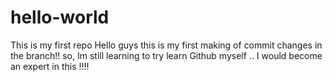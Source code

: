 # hello-world
This is my first repo
Hello guys this is my first making of commit changes in the branch!!
so, Im still learning to try learn Github myself ..
I would become an expert in this !!!!
